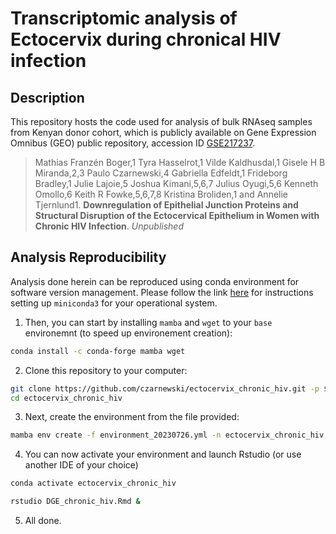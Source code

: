 # Transcriptomic analysis of Ectocervix during chronical HIV infection

## Description

This repository hosts the code used for analysis of bulk RNAseq samples from Kenyan donor cohort, which is publicly available on Gene Expression Omnibus (GEO) public repository, accession ID [GSE217237](https://www.ncbi.nlm.nih.gov/geo/query/acc.cgi?acc=GSE217237).

> Mathias Franzén Boger,1 Tyra Hasselrot,1 Vilde Kaldhusdal,1 Gisele H B Miranda,2,3 Paulo Czarnewski,4 Gabriella Edfeldt,1 Frideborg Bradley,1 Julie Lajoie,5 Joshua Kimani,5,6,7 Julius Oyugi,5,6 Kenneth Omollo,6 Keith R Fowke,5,6,7,8 Kristina Broliden,1 and Annelie Tjernlund1. **Downregulation of Epithelial Junction Proteins and Structural Disruption of the Ectocervical Epithelium in Women with Chronic HIV Infection**. _Unpublished_

## Analysis Reproducibility

Analysis done herein can be reproduced using conda environment for software version management. Please follow the link [here](https://docs.conda.io/en/main/miniconda.html#installing) for instructions setting up `miniconda3` for your operational system.

1. Then, you can start by installing `mamba` and `wget` to your `base` environemnt (to speed up environement creation):

```sh
conda install -c conda-forge mamba wget
```

2. Clone this repository to your computer:

```sh
git clone https://github.com/czarnewski/ectocervix_chronic_hiv.git -p $HOME/ectocervix_chronic_hiv
cd ectocervix_chronic_hiv
```

3. Next, create the environment from the file provided:

```sh
mamba env create -f environment_20230726.yml -n ectocervix_chronic_hiv
```

4. You can now activate your environment and launch Rstudio (or use another IDE of your choice)

```sh
conda activate ectocervix_chronic_hiv

rstudio DGE_chronic_hiv.Rmd &
```

5. All done.








